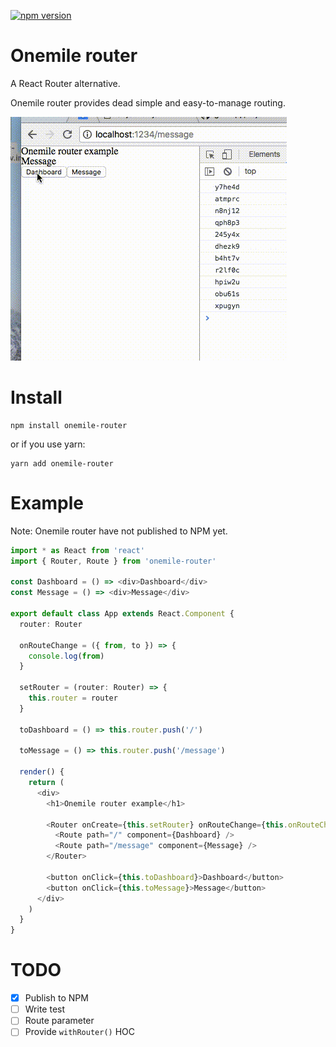 [![npm version](https://badge.fury.io/js/onemile-router.svg)](https://badge.fury.io/js/onemile-router)

# Onemile router

A React Router alternative.

Onemile router provides dead simple and easy-to-manage routing.

![demo](https://github.com/acro5piano/onemile-router/blob/master/demo.gif)

# Install

```
npm install onemile-router
```

or if you use yarn:

```
yarn add onemile-router
```

# Example

Note: Onemile router have not published to NPM yet.

```ts
import * as React from 'react'
import { Router, Route } from 'onemile-router'

const Dashboard = () => <div>Dashboard</div>
const Message = () => <div>Message</div>

export default class App extends React.Component {
  router: Router

  onRouteChange = ({ from, to }) => {
    console.log(from)
  }

  setRouter = (router: Router) => {
    this.router = router
  }

  toDashboard = () => this.router.push('/')

  toMessage = () => this.router.push('/message')

  render() {
    return (
      <div>
        <h1>Onemile router example</h1>

        <Router onCreate={this.setRouter} onRouteChange={this.onRouteChange}>
          <Route path="/" component={Dashboard} />
          <Route path="/message" component={Message} />
        </Router>

        <button onClick={this.toDashboard}>Dashboard</button>
        <button onClick={this.toMessage}>Message</button>
      </div>
    )
  }
}
```

# TODO

- [x] Publish to NPM
- [ ] Write test
- [ ] Route parameter
- [ ] Provide `withRouter()` HOC

